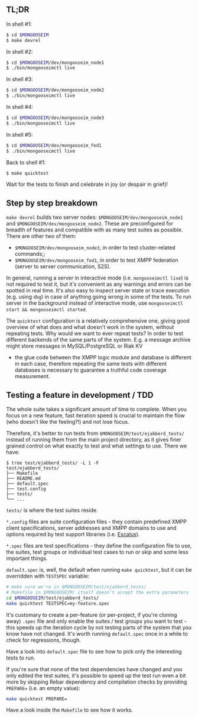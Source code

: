 ## TL;DR

In shell #1:

```sh
$ cd $MONGOOSEIM
$ make devrel
```

In shell #2:

```sh
$ cd $MONGOOSEIM/dev/mongooseim_node1
$ ./bin/mongooseimctl live
```

In shell #3:

```sh
$ cd $MONGOOSEIM/dev/mongooseim_node2
$ ./bin/mongooseimctl live
```

In shell #4:

```sh
$ cd $MONGOOSEIM/dev/mongooseim_node3
$ ./bin/mongooseimctl live
```

In shell #5:

```sh
$ cd $MONGOOSEIM/dev/mongooseim_fed1
$ ./bin/mongooseimctl live
```

Back to shell #1:

```sh
$ make quicktest
```

Wait for the tests to finish and celebrate in joy (or despair in grief)!

## Step by step breakdown

`make devrel` builds two server nodes:
`$MONGOOSEIM/dev/mongooseim_node1` and `$MONGOOSEIM/dev/mongooseim_node2`.
These are preconfigured for breadth of features and compatible
with as many test suites as possible.
There are other two of them:
- `$MONGOOSEIM/dev/mongooseim_node3`, in order to test cluster-related
  commands;;
- `$MONGOOSEIM/dev/mongooseim_fed1`, in order to test XMPP federation
  (server to server communication, S2S).

In general, running a server in interactive mode (i.e. `mongooseimctl
live`) is not required to test it, but it's convenient as any warnings and
errors can be spotted in real time.
It's also easy to inspect server state or trace execution (e.g. using `dbg`)
in case of anything going wrong in some of the tests.
To run server in the background instead of interactive mode,
use `mongooseimctl start && mongooseimctl started`.

The `quicktest` configuration is a relatively comprehensive one,
giving good overview of what does and what doesn't work in the system,
without repeating tests.
Why would we want to ever repeat tests?
In order to test different backends of the same parts of the system.
E.g. a message archive might store messages in MySQL/PostgreSQL or Riak KV
- the glue code between the XMPP logic module and database is different in each case,
therefore repeating the same tests with different databases is necessary
to guarantee a truthful code coverage measurement.

## Testing a feature in development / TDD

The whole suite takes a significant amount of time to complete.
When you focus on a new feature, fast iteration speed is crucial to maintain
the flow (who doesn't like the feeling?!) and not lose focus.

Therefore, it's better to run tests from `$MONGOOSEIM/test/ejabberd_tests/`
instead of running them from the main project directory,
as it gives finer grained control on what exactly to test and what settings to use.
There we have:

```
$ tree test/ejabberd_tests/ -L 1 -F
test/ejabberd_tests/
├── Makefile
├── README.md
├── default.spec
├── test.config
├── tests/
└── ...
```

`tests/` is where the test suites reside.

`*.config` files are suite configuration files - they contain predefined
XMPP client specifications, server addresses and XMPP domains to use
and options required by test support libraries
(i.e. [Escalus](https://github.com/esl/escalus/)).

`*.spec` files are test specifications - they define the configuration
file to use, the suites, test groups or individual test cases to run
or skip and some less important things.

`default.spec` is, well, the default when running `make quicktest`,
but it can be overridden with `TESTSPEC` variable:

```sh
# make sure we're in $MONGOOSEIM/test/ejabberd_tests/
# Makefile in $MONGOOSEIM/ itself doesn't accept the extra parameters
cd $MONGOOSEIM/test/ejabberd_tests/
make quicktest TESTSPEC=my-feature.spec
```

It's customary to create a per-feature (or per-project, if you're cloning
away) `.spec` file and only enable
the suites / test groups you want to test - this speeds up the iteration
cycle by not testing parts of the system that you know have not changed.
It's worth running `default.spec` once in a while to check for
regressions, though.

Have a look into `default.spec` file to see how to pick only the
interesting tests to run.

If you're sure that none of the test dependencies have changed
and you only edited the test suites, it's possible to speed up
the test run even a bit more by skipping Rebar dependency and compilation
checks by providing `PREPARE=` (i.e. an empty value):

```sh
make quicktest PREPARE=
```

Have a look inside the `Makefile` to see how it works.
